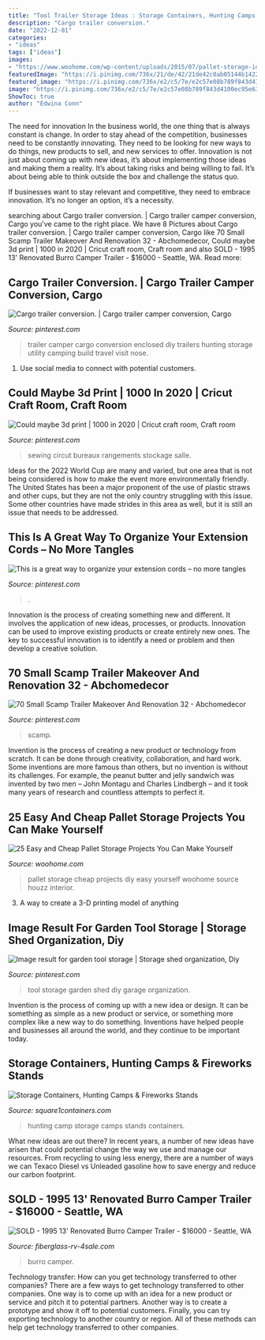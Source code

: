 ```yaml
---
title: "Tool Trailer Storage Ideas : Storage Containers, Hunting Camps &amp; Fireworks Stands"
description: "Cargo trailer conversion."
date: "2022-12-01"
categories:
- "ideas"
tags: ["ideas"]
images:
- "https://www.woohome.com/wp-content/uploads/2015/07/pallet-storage-ideas-woohome-10.jpg"
featuredImage: "https://i.pinimg.com/736x/21/de/42/21de42c8ab05144b1422ca8865eaffae.jpg"
featured_image: "https://i.pinimg.com/736x/e2/c5/7e/e2c57e08b789f843d4100ec95e63239b.jpg"
image: "https://i.pinimg.com/736x/e2/c5/7e/e2c57e08b789f843d4100ec95e63239b.jpg"
ShowToc: true
author: "Edwina Conn"
---
```



The need for innovation
In the business world, the one thing that is always constant is change. In order to stay ahead of the competition, businesses need to be constantly innovating. They need to be looking for new ways to do things, new products to sell, and new services to offer.
Innovation is not just about coming up with new ideas, it’s about implementing those ideas and making them a reality. It’s about taking risks and being willing to fail. It’s about being able to think outside the box and challenge the status quo.

If businesses want to stay relevant and competitive, they need to embrace innovation. It’s no longer an option, it’s a necessity.

	

		
searching about Cargo trailer conversion. | Cargo trailer camper conversion, Cargo you've came to the right place. We have 8 Pictures about Cargo trailer conversion. | Cargo trailer camper conversion, Cargo like 70 Small Scamp Trailer Makeover And Renovation 32 - Abchomedecor, Could maybe 3d print | 1000 in 2020 | Cricut craft room, Craft room and also SOLD - 1995 13&#039; Renovated Burro Camper Trailer - $16000 - Seattle, WA. Read more:
		
    
## Cargo Trailer Conversion. | Cargo Trailer Camper Conversion, Cargo

<img loading=lazy src="https://i.pinimg.com/736x/e2/c5/7e/e2c57e08b789f843d4100ec95e63239b.jpg" onerror="this.onerror=null;this.src='https://tse2.mm.bing.net/th?id=OIP.7rpXbPfJ5i7O6V4oFSYJDAHaJ3&amp;pid=15.1';" alt="Cargo trailer conversion. | Cargo trailer camper conversion, Cargo">

_Source: pinterest.com_

>trailer camper cargo conversion enclosed diy trailers hunting storage utility camping build travel visit nose. 

	

1. Use social media to connect with potential customers.

    
## Could Maybe 3d Print | 1000 In 2020 | Cricut Craft Room, Craft Room

<img loading=lazy src="https://i.pinimg.com/736x/b2/86/55/b286552efbfa6f5a8fb83fdee4612859.jpg" onerror="this.onerror=null;this.src='https://tse2.mm.bing.net/th?id=OIP.wR1jwYyP12cSqj3XJTC5oAHaJ9&amp;pid=15.1';" alt="Could maybe 3d print | 1000 in 2020 | Cricut craft room, Craft room">

_Source: pinterest.com_

>sewing circut bureaux rangements stockage salle. 

	

Ideas for the 2022 World Cup are many and varied, but one area that is not being considered is how to make the event more environmentally friendly. The United States has been a major proponent of the use of plastic straws and other cups, but they are not the only country struggling with this issue. Some other countries have made strides in this area as well, but it is still an issue that needs to be addressed.

    
## This Is A Great Way To Organize Your Extension Cords – No More Tangles

<img loading=lazy src="https://i.pinimg.com/736x/21/de/42/21de42c8ab05144b1422ca8865eaffae.jpg" onerror="this.onerror=null;this.src='https://tse4.mm.bing.net/th?id=OIP.3jvd96PgP4Y9P0FvC7G_mwHaLH&amp;pid=15.1';" alt="This is a great way to organize your extension cords – no more tangles">

_Source: pinterest.com_

>. 

	

Innovation is the process of creating something new and different. It involves the application of new ideas, processes, or products. Innovation can be used to improve existing products or create entirely new ones. The key to successful innovation is to identify a need or problem and then develop a creative solution.

    
## 70 Small Scamp Trailer Makeover And Renovation 32 - Abchomedecor

<img loading=lazy src="https://i.pinimg.com/736x/ed/69/46/ed6946e71e517195677a2bb4201e9e7b.jpg" onerror="this.onerror=null;this.src='https://tse4.mm.bing.net/th?id=OIP.-NVDVznRjH96M7Mzm244awHaLh&amp;pid=15.1';" alt="70 Small Scamp Trailer Makeover And Renovation 32 - Abchomedecor">

_Source: pinterest.com_

>scamp. 

	

Invention is the process of creating a new product or technology from scratch. It can be done through creativity, collaboration, and hard work. Some inventions are more famous than others, but no invention is without its challenges. For example, the peanut butter and jelly sandwich was invented by two men – John Montagu and Charles Lindbergh – and it took many years of research and countless attempts to perfect it.

    
## 25 Easy And Cheap Pallet Storage Projects You Can Make Yourself

<img loading=lazy src="https://www.woohome.com/wp-content/uploads/2015/07/pallet-storage-ideas-woohome-10.jpg" onerror="this.onerror=null;this.src='https://tse3.mm.bing.net/th?id=OIP.f0xbvbZiLnGPntnsccNoBgHaLH&amp;pid=15.1';" alt="25 Easy and Cheap Pallet Storage Projects You Can Make Yourself">

_Source: woohome.com_

>pallet storage cheap projects diy easy yourself woohome source houzz interior. 

	

3. A way to create a 3-D printing model of anything 

    
## Image Result For Garden Tool Storage | Storage Shed Organization, Diy

<img loading=lazy src="https://i.pinimg.com/736x/ba/aa/42/baaa422d3fdb59e1292159d9bb57b1ec.jpg" onerror="this.onerror=null;this.src='https://tse1.mm.bing.net/th?id=OIP.WBXDwBfreK_V2WWtgycjBgHaJ3&amp;pid=15.1';" alt="Image result for garden tool storage | Storage shed organization, Diy">

_Source: pinterest.com_

>tool storage garden shed diy garage organization. 

	

Invention is the process of coming up with a new idea or design. It can be something as simple as a new product or service, or something more complex like a new way to do something. Inventions have helped people and businesses all around the world, and they continue to be important today.

    
## Storage Containers, Hunting Camps &amp; Fireworks Stands

<img loading=lazy src="http://www.square1containers.com/images/HuntingCamp/TRIPLE_H_015.jpg" onerror="this.onerror=null;this.src='https://tse3.mm.bing.net/th?id=OIP.sGU8m2BOuKppyYbBfTmwzgHaFj&amp;pid=15.1';" alt="Storage Containers, Hunting Camps &amp; Fireworks Stands">

_Source: square1containers.com_

>hunting camp storage camps stands containers. 

	

What new ideas are out there?
In recent years, a number of new ideas have arisen that could potential change the way we use and manage our resources. From recycling to using less energy, there are a number of ways we can Texaco Diesel vs Unleaded gasoline how to save energy and reduce our carbon footprint.

    
## SOLD - 1995 13&#039; Renovated Burro Camper Trailer - $16000 - Seattle, WA

<img loading=lazy src="https://www.fiberglass-rv-4sale.com/sites/default/files/7/h128.jpg" onerror="this.onerror=null;this.src='https://tse4.mm.bing.net/th?id=OIP.hb1OZTsou7EgUgmQIj9ePwHaFj&amp;pid=15.1';" alt="SOLD - 1995 13&#039; Renovated Burro Camper Trailer - $16000 - Seattle, WA">

_Source: fiberglass-rv-4sale.com_

>burro camper. 

	

Technology transfer: How can you get technology transferred to other companies?
There are a few ways to get technology transferred to other companies. One way is to come up with an idea for a new product or service and pitch it to potential partners. Another way is to create a prototype and show it off to potential customers. Finally, you can try exporting technology to another country or region. All of these methods can help get technology transferred to other companies.

